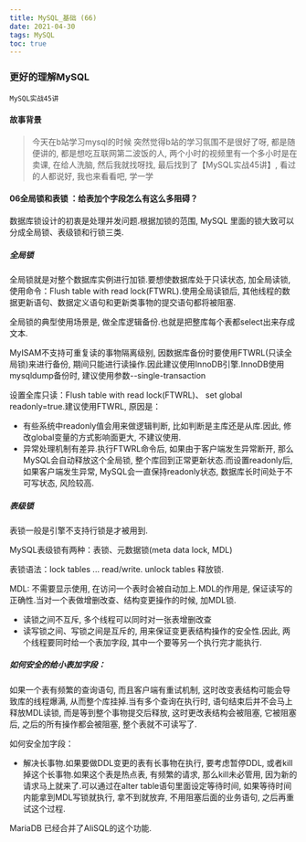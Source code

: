 ```yaml
---
title: MySQL_基础 (66)
date: 2021-04-30
tags: MySQL
toc: true
---
```


### 更好的理解MySQL
    MySQL实战45讲

<!-- more -->

#### 故事背景
> 今天在b站学习mysql的时候 突然觉得b站的学习氛围不是很好了呀, 都是随便讲的, 都是想吃互联网第二波饭的人, 两个小时的视频里有一个多小时是在卖课,  在给人洗脑, 然后我就找呀找, 最后找到了【MySQL实战45讲】, 看过的人都说好, 我也来看看吧, 学一学

#### 06全局锁和表锁 ：给表加个字段怎么有这么多阻碍？

数据库锁设计的初衷是处理并发问题.根据加锁的范围, MySQL 里面的锁大致可以分成全局锁、表级锁和行锁三类.

##### 全局锁

全局锁就是对整个数据库实例进行加锁.要想使数据库处于只读状态, 加全局读锁, 使用命令：Flush table with read lock(FTWRL).使用全局读锁后, 其他线程的数据更新语句、数据定义语句和更新类事物的提交语句都将被阻塞.

全局锁的典型使用场景是, 做全库逻辑备份.也就是把整库每个表都select出来存成文本.

MyISAM不支持可重复读的事物隔离级别, 因数据库备份时要使用FTWRL(只读全局锁)来进行备份, 期间只能进行读操作.因此建议使用InnoDB引擎.InnoDB使用mysqldump备份时, 建议使用参数--single-transaction

设置全库只读：Flush table with read lock(FTWRL)、   set global readonly=true.建议使用FTWRL, 原因是：

- 有些系统中readonly值会用来做逻辑判断, 比如判断是主库还是从库.因此, 修改global变量的方式影响面更大, 不建议使用.
- 异常处理机制有差异.执行FTWRL命令后, 如果由于客户端发生异常断开, 那么MySQL会自动释放这个全局锁, 整个库回到正常更新状态.而设置readonly后, 如果客户端发生异常, MySQL会一直保持readonly状态, 数据库长时间处于不可写状态, 风险较高.

##### 表级锁

表锁一般是引擎不支持行锁是才被用到.

MySQL表级锁有两种：表锁、元数据锁(meta data lock,  MDL)

表锁语法：lock tables ... read/write.  unlock tables 释放锁.

MDL: 不需要显示使用, 在访问一个表时会被自动加上.MDL的作用是, 保证读写的正确性.当对一个表做增删改查、结构变更操作的时候, 加MDL锁.

- 读锁之间不互斥, 多个线程可以同时对一张表增删改查
- 读写锁之间、写锁之间是互斥的, 用来保证变更表结构操作的安全性.因此, 两个线程要同时给一个表加字段, 其中一个要等另一个执行完才能执行.


##### 如何安全的给小表加字段：

如果一个表有频繁的查询语句, 而且客户端有重试机制, 这时改变表结构可能会导致库的线程爆满, 从而整个库挂掉.当有多个查询在执行时, 语句结束后并不会马上释放MDL读锁, 而是等到整个事物提交后释放, 这时更改表结构会被阻塞, 它被阻塞后, 之后的所有操作都会被阻塞, 整个表就不可读写了.

如何安全加字段：

- 解决长事物.如果要做DDL变更的表有长事物在执行, 要考虑暂停DDL, 或者kill掉这个长事物.如果这个表是热点表, 有频繁的请求, 那么kill未必管用, 因为新的请求马上就来了.可以通过在alter table语句里面设定等待时间, 如果等待时间内能拿到MDL写锁就执行, 拿不到就放弃, 不用阻塞后面的业务语句, 之后再重试这个过程.

MariaDB 已经合并了AliSQL的这个功能.



